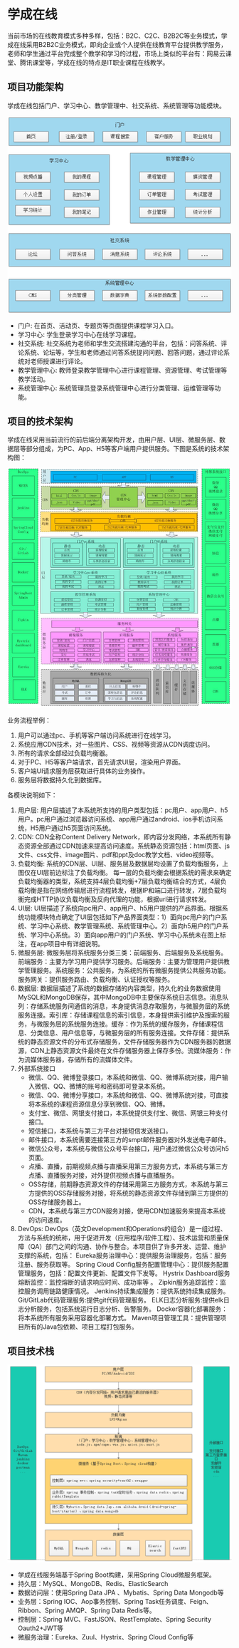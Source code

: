 # 学成在线



当前市场的在线教育模式多种多样，包括：B2C、C2C、B2B2C等业务模式，学成在线采用B2B2C业务模式，即向企业或个人提供在线教育平台提供教学服务，老师和学生通过平台完成整个教学和学习的过程，市场上类似的平台有：网易云课堂、腾讯课堂等，学成在线的特点是IT职业课程在线教学。

## 项目功能架构


学成在线包括门户、学习中心、教学管理中、社交系统、系统管理等功能模块。


![alt text](学成在线/学成在线功能架构图.png)


- 门户: 在首页、活动页、专题页等页面提供课程学习入口。
- 学习中心: 学生登录学习中心在线学习课程。
- 社交系统: 社交系统为老师和学生交流搭建沟通的平台，包括：问答系统、评论系统、论坛等，学生和老师通过问答系统提问问题、回答问题，通过评论系统对老师授课进行评论。
- 教学管理中心: 教师登录教学管理中心进行课程管理、资源管理、考试管理等教学活动。
- 系统管理中心: 系统管理员登录系统管理中心进行分类管理、运维管理等功能。

## 项目的技术架构

学成在线采用当前流行的前后端分离架构开发，由用户层、UI层、微服务层、数据层等部分组成，为PC、App、H5等客户端用户提供服务。下图是系统的技术架构图：


![alt text](学成在线/学成在线技术架构图.png)

业务流程举例：
1. 用户可以通过pc、手机等客户端访问系统进行在线学习。
2. 系统应用CDN技术，对一些图片、CSS、视频等资源从CDN调度访问。
3. 所有的请求全部经过负载均衡器。
4. 对于PC、H5等客户端请求，首先请求UI层，渲染用户界面。
5. 客户端UI请求服务层获取进行具体的业务操作。
6. 服务层将数据持久化到数据库。

各模块说明如下：
1. 用户层: 用户层描述了本系统所支持的用户类型包括：pc用户、app用户、h5用户。pc用户通过浏览器访问系统、app用户通过android、ios手机访问系统，H5用户通过h5页面访问系统。
2. CDN: CDN全称Content Delivery Network，即内容分发网络，本系统所有静态资源全部通过CDN加速来提高访问速度。系统静态资源包括：html页面、js文件、css文件、image图片、pdf和ppt及doc教学文档、video视频等。
3. 负载均衡: 系统的CDN层、UI层、服务层及数据层均设置了负载均衡服务，上图仅在UI层前边标注了负载均衡。  每一层的负载均衡会根据系统的需求来确定负载均衡器的类型，系统支持4层负载均衡+7层负载均衡结合的方式，4层负载均衡是指在网络传输层进行流程转发，根据IP和端口进行转发，7层负载均衡完成HTTP协议负载均衡及反向代理的功能，根据url进行请求转发。
4. UI层: UI层描述了系统向pc用户、app用户、h5用户提供的产品界面。根据系统功能模块特点确定了UI层包括如下产品界面类型：1）面向pc用户的门户系统、学习中心系统、教学管理系统、系统管理中心。2）面向h5用户的门户系统、学习中心系统。3）面向app用户的门户系统、学习中心系统未在图上标注，在app项目中有详细说明。
5. 微服务层: 微服务层将系统服务分类三类：前端服务、后端服务及系统服务。前端服务：主要为学习用户提供学习服务。后端服务：主要为管理用户提供教学管理服务。系统服务：公共服务，为系统的所有微服务提供公共服务功能。服务网关：提供服务路由、负载均衡、认证授权等服务。
6. 数据层: 数据层描述了系统的数据存储的内容类型，持久化的业务数据使用MySQL和MongoDB保存，其中MongoDB中主要保存系统日志信息。消息队列：存储系统服务间通信的消息，本身提供消息存取服务，与微服务层的系统服务连接。索引库：存储课程信息的索引信息，本身提供索引维护及搜索的服务，与微服务层的系统服务连接。缓存：作为系统的缓存服务，存储课程信息、分类信息、用户信息等，与微服务层的所有服务连接。文件存储：提供系统的静态资源文件的分布式存储服务，文件存储服务器作为CDN服务器的数据源，CDN上静态资源文件最终在文件存储服务器上保存多份。流媒体服务：作为流媒体服务器，存储所有的流媒体文件。
7. 外部系统接口
    - 微信、QQ、微博登录接口，本系统和微信、QQ、微博系统对接，用户输入微信、QQ、微博的账号和密码即可登录本系统。
    - 微信、QQ、微博分享接口，本系统和微信、QQ、微博系统对接，可直接将本系统的课程资源信息分享到微信、QQ、微博。
    - 支付宝、微信、网银支付接口，本系统提供支付宝、微信、网银三种支付接口。
    - 短信接口，本系统与第三方平台对接短信发送接口。
    - 邮件接口，本系统需要连接第三方的smpt邮件服务器对外发送电子邮件。
    - 微信公众号，本系统与微信公众号平台接口，用户通过微信公众号访问h5页面。
    - 点播、直播，前期视频点播与直播采用第三方服务方式，本系统与第三方点播、直播服务对接，对外提供视频点播与直播服务。
    - OSS存储，前期静态资源文件的存储采用第三方服务方式，本系统与第三方提供的OSS存储服务对接，将系统的静态资源文件存储到第三方提供的OSS存储服务器上。
    - CDN，本系统与第三方CDN服务对接，使用CDN加速服务来提高本系统的访问速度。
8. DevOps: DevOps（英文Development和Operations的组合）是一组过程、方法与系统的统称，用于促进开发（应用程序/软件工程）、技术运营和质量保障（QA）部门之间的沟通、协作与整合。本项目供了许多开发、运营、维护支撑的系统，包括：  Eureka服务治理中心：提供服务治理服务，包括：服务注册、服务获取等。  Spring Cloud Conﬁg服务配置管理中心：提供服务配置管理服务，包括：配置文件更新、配置文件下发等。    Hystrix Dashboard服务熔断监控：监控熔断的请求响应时间、成功率等 。  Zipkin服务追踪监控：监控服务调用链路健康情况。  Jenkins持续集成服务：提供系统持续集成服务。  Git/GitLab代码管理服务:提供git代码管理服务。  ELK日志分析服务:提供elk日志分析服务，包括系统运行日志分析、告警服务。  Docker容器化部署服务：将本系统所有服务采用容器化部署方式。  Maven项目管理工具：提供管理项目所有的Java包依赖、项目工程打包服务。


## 项目技术栈




![alt text](学成在线/学成在线技术栈.png)


- 学成在线服务端基于Spring Boot构建，采用Spring Cloud微服务框架。
- 持久层：MySQL、MongoDB、Redis、ElasticSearch
- 数据访问层：使用Spring Data JPA 、Mybatis、Spring Data Mongodb等
- 业务层：Spring IOC、Aop事务控制、Spring Task任务调度、Feign、Ribbon、Spring AMQP、Spring Data Redis等。
- 控制层：Spring MVC、FastJSON、RestTemplate、Spring Security Oauth2+JWT等
- 微服务治理：Eureka、Zuul、Hystrix、Spring Cloud Conﬁg等






















